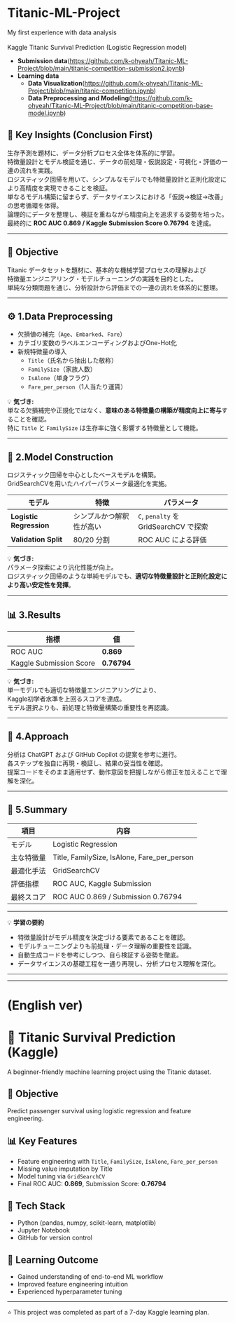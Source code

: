 # Titanic-ML-Project
My first experience with data analysis<br><br>
Kaggle Titanic Survival Prediction (Logistic Regression model)
- **Submission data**(https://github.com/k-ohyeah/Titanic-ML-Project/blob/main/titanic-competition-submission2.ipynb)
- **Learning data**
  - **Data Visualization**(https://github.com/k-ohyeah/Titanic-ML-Project/blob/main/titanic-competition.ipynb)
  - **Data Preprocessing and Modeling**(https://github.com/k-ohyeah/Titanic-ML-Project/blob/main/titanic-competition-base-model.ipynb)

## 🧭 Key Insights (Conclusion First)
生存予測を題材に、データ分析プロセス全体を体系的に学習。  
特徴量設計とモデル検証を通じ、データの前処理・仮説設定・可視化・評価の一連の流れを実践。  
ロジスティック回帰を用いて、シンプルなモデルでも特徴量設計と正則化設定により高精度を実現できることを検証。  
単なるモデル構築に留まらず、データサイエンスにおける「仮説→検証→改善」の思考循環を体得。  
論理的にデータを整理し、検証を重ねながら精度向上を追求する姿勢を培った。  
最終的に **ROC AUC 0.869 / Kaggle Submission Score 0.76794** を達成。 

---

## 🎯 Objective

Titanic データセットを題材に、基本的な機械学習プロセスの理解および  
特徴量エンジニアリング・モデルチューニングの実践を目的とした。  
単純な分類問題を通じ、分析設計から評価までの一連の流れを体系的に整理。

---

## ⚙️ 1.Data Preprocessing

- 欠損値の補完（`Age`、`Embarked`、`Fare`）  
- カテゴリ変数のラベルエンコーディングおよびOne-Hot化  
- 新規特徴量の導入  
  - `Title`（氏名から抽出した敬称）  
  - `FamilySize`（家族人数）  
  - `IsAlone`（単身フラグ）  
  - `Fare_per_person`（1人当たり運賃）  

💡 **気づき:**  
単なる欠損補完や正規化ではなく、**意味のある特徴量の構築が精度向上に寄与**することを確認。  
特に `Title` と `FamilySize` は生存率に強く影響する特徴量として機能。

---

## 🧩 2.Model Construction

ロジスティック回帰を中心としたベースモデルを構築。  
GridSearchCVを用いたハイパーパラメータ最適化を実施。

| モデル | 特徴 | パラメータ |
|--------|------|------------|
| **Logistic Regression** | シンプルかつ解釈性が高い | `C`, `penalty` を GridSearchCV で探索 |
| **Validation Split** | 80/20 分割 | ROC AUC による評価 |

💡 **気づき:**  
パラメータ探索により汎化性能が向上。  
ロジスティック回帰のような単純モデルでも、**適切な特徴量設計と正則化設定により高い安定性を発揮**。

---

## 📊 3.Results

| 指標 | 値 |
|------|------|
| ROC AUC | **0.869** |
| Kaggle Submission Score | **0.76794** |

💡 **気づき:**  
単一モデルでも適切な特徴量エンジニアリングにより、  
Kaggle初学者水準を上回るスコアを達成。  
モデル選択よりも、前処理と特徴量構築の重要性を再認識。

---

## 💬 4.Approach

分析は ChatGPT および GitHub Copilot の提案を参考に進行。  
各ステップを独自に再現・検証し、結果の妥当性を確認。  
提案コードをそのまま適用せず、動作意図を把握しながら修正を加えることで理解を深化。

---

## 🧾 5.Summary

| 項目 | 内容 |
|------|------|
| モデル | Logistic Regression |
| 主な特徴量 | Title, FamilySize, IsAlone, Fare_per_person |
| 最適化手法 | GridSearchCV |
| 評価指標 | ROC AUC, Kaggle Submission |
| 最終スコア | ROC AUC 0.869 / Submission 0.76794 |

---

💡 **学習の要約**  
- 特徴量設計がモデル精度を決定づける要素であることを確認。  
- モデルチューニングよりも前処理・データ理解の重要性を認識。  
- 自動生成コードを参考にしつつ、自ら検証する姿勢を徹底。  
- データサイエンスの基礎工程を一通り再現し、分析プロセス理解を深化。

---
---
# (English ver)
# 🚢 Titanic Survival Prediction (Kaggle)

A beginner-friendly machine learning project using the Titanic dataset.

## 🎯 Objective
Predict passenger survival using logistic regression and feature engineering.

## 📊 Key Features
- Feature engineering with `Title`, `FamilySize`, `IsAlone`, `Fare_per_person`
- Missing value imputation by Title
- Model tuning via `GridSearchCV`
- Final ROC AUC: **0.869**, Submission Score: **0.76794**

## 🧩 Tech Stack
- Python (pandas, numpy, scikit-learn, matplotlib)
- Jupyter Notebook
- GitHub for version control

## 🧠 Learning Outcome
- Gained understanding of end-to-end ML workflow
- Improved feature engineering intuition
- Experienced hyperparameter tuning

---
⭐️ This project was completed as part of a 7-day Kaggle learning plan.
